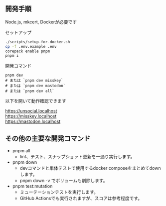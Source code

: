 ## 開発手順

Node.js, mkcert, Dockerが必要です

セットアップ

```sh
./scripts/setup-for-docker.sh
cp -f .env.example .env
corepack enable pnpm
pnpm i
```

開発コマンド

```
pnpm dev
# または `pnpm dev misskey`
# または `pnpm dev mastodon`
# または `pnpm dev all`
```

以下を開いて動作確認できます

https://unsocial.localhost  
https://misskey.localhost  
https://mastodon.localhost

## その他の主要な開発コマンド

- pnpm all
  - lint、テスト、スナップショット更新を一通り実行します。
- pnpm down
  - devコマンドと単体テストで使用するdocker composeをまとめてdownします。
  - pnpm down -v でボリュームも削除します。
- pnpm test:mutation
  - ミューテーションテストを実行します。
  - GitHub Actionsでも実行されますが、スコアは参考程度です。
